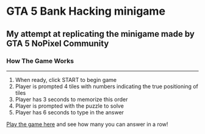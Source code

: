 # GTA 5 Bank Hacking minigame 

## My attempt at replicating the minigame made by GTA 5 NoPixel Community

### How The Game Works
---
1) When ready, click START to begin game
2) Player is prompted 4 tiles with numbers indicating the true positioning of tiles
3) Player has 3 seconds to memorize this order
4) Player is prompted with the puzzle to solve
5) Player has 6 seconds to type in the answer

[Play the game here](https://ibadullah-usmani.github.io/) and see how many you can answer in a row!
